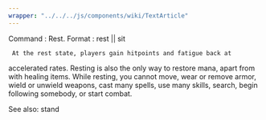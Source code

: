 ```yaml
---
wrapper: "../../../js/components/wiki/TextArticle"
---
```

Command : Rest.
Format  : rest || sit
 
     At the rest state, players gain hitpoints and fatigue back at
accelerated rates.  Resting is also the only way to restore mana,
apart from with healing items.  While resting, you cannot move, wear
or remove armor, wield or unwield weapons, cast many spells, use many
skills, search, begin following somebody, or start combat.

See also: stand

